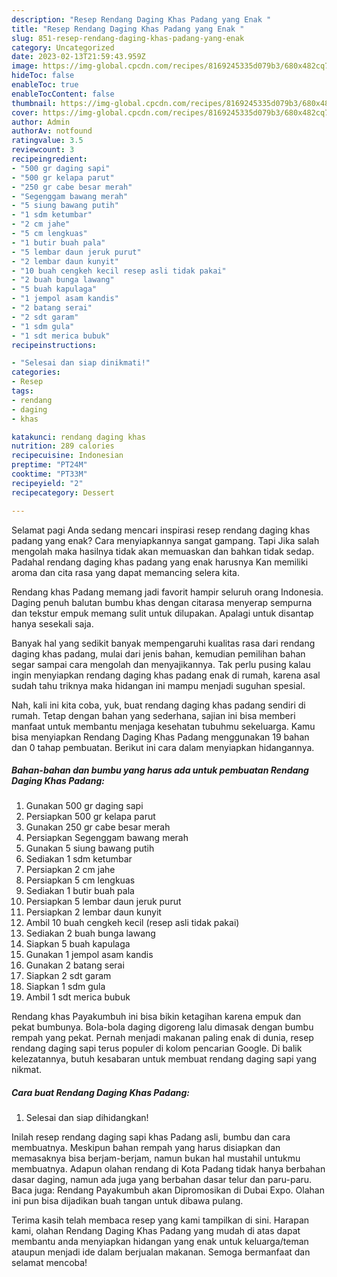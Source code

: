 ```yaml
---
description: "Resep Rendang Daging Khas Padang yang Enak "
title: "Resep Rendang Daging Khas Padang yang Enak "
slug: 851-resep-rendang-daging-khas-padang-yang-enak
category: Uncategorized
date: 2023-02-13T21:59:43.959Z
image: https://img-global.cpcdn.com/recipes/8169245335d079b3/680x482cq70/rendang-daging-khas-padang-foto-resep-utama.jpg
hideToc: false
enableToc: true
enableTocContent: false
thumbnail: https://img-global.cpcdn.com/recipes/8169245335d079b3/680x482cq70/rendang-daging-khas-padang-foto-resep-utama.jpg
cover: https://img-global.cpcdn.com/recipes/8169245335d079b3/680x482cq70/rendang-daging-khas-padang-foto-resep-utama.jpg
author: Admin
authorAv: notfound
ratingvalue: 3.5
reviewcount: 3
recipeingredient:
- "500 gr daging sapi"
- "500 gr kelapa parut"
- "250 gr cabe besar merah"
- "Segenggam bawang merah"
- "5 siung bawang putih"
- "1 sdm ketumbar"
- "2 cm jahe"
- "5 cm lengkuas"
- "1 butir buah pala"
- "5 lembar daun jeruk purut"
- "2 lembar daun kunyit"
- "10 buah cengkeh kecil resep asli tidak pakai"
- "2 buah bunga lawang"
- "5 buah kapulaga"
- "1 jempol asam kandis"
- "2 batang serai"
- "2 sdt garam"
- "1 sdm gula"
- "1 sdt merica bubuk"
recipeinstructions:

- "Selesai dan siap dinikmati!"
categories:
- Resep
tags:
- rendang
- daging
- khas

katakunci: rendang daging khas 
nutrition: 289 calories
recipecuisine: Indonesian
preptime: "PT24M"
cooktime: "PT33M"
recipeyield: "2"
recipecategory: Dessert

---
```



Selamat pagi Anda sedang mencari inspirasi resep rendang daging khas padang yang enak? Cara menyiapkannya sangat gampang. Tapi Jika salah mengolah maka hasilnya tidak akan memuaskan dan bahkan tidak sedap. Padahal rendang daging khas padang yang enak harusnya Kan memiliki aroma dan cita rasa yang dapat memancing selera kita.


Rendang khas Padang memang jadi favorit hampir seluruh orang Indonesia. Daging penuh balutan bumbu khas dengan citarasa menyerap sempurna dan tekstur empuk memang sulit untuk dilupakan. Apalagi untuk disantap hanya sesekali saja.

Banyak hal yang sedikit banyak mempengaruhi kualitas rasa dari rendang daging khas padang, mulai dari jenis bahan, kemudian pemilihan bahan segar sampai cara mengolah dan menyajikannya. Tak perlu pusing kalau ingin menyiapkan rendang daging khas padang enak di rumah, karena asal sudah tahu triknya maka hidangan ini mampu menjadi suguhan spesial.


Nah, kali ini kita coba, yuk, buat rendang daging khas padang sendiri di rumah. Tetap dengan bahan yang sederhana, sajian ini bisa memberi manfaat untuk membantu menjaga kesehatan tubuhmu sekeluarga. Kamu bisa menyiapkan Rendang Daging Khas Padang menggunakan 19 bahan dan 0 tahap pembuatan. Berikut ini cara dalam menyiapkan hidangannya.

<!--inarticleads1-->

##### Bahan-bahan dan bumbu yang harus ada untuk pembuatan Rendang Daging Khas Padang:

1. Gunakan 500 gr daging sapi
1. Persiapkan 500 gr kelapa parut
1. Gunakan 250 gr cabe besar merah
1. Persiapkan Segenggam bawang merah
1. Gunakan 5 siung bawang putih
1. Sediakan 1 sdm ketumbar
1. Persiapkan 2 cm jahe
1. Persiapkan 5 cm lengkuas
1. Sediakan 1 butir buah pala
1. Persiapkan 5 lembar daun jeruk purut
1. Persiapkan 2 lembar daun kunyit
1. Ambil 10 buah cengkeh kecil (resep asli tidak pakai)
1. Sediakan 2 buah bunga lawang
1. Siapkan 5 buah kapulaga
1. Gunakan 1 jempol asam kandis
1. Gunakan 2 batang serai
1. Siapkan 2 sdt garam
1. Siapkan 1 sdm gula
1. Ambil 1 sdt merica bubuk


Rendang khas Payakumbuh ini bisa bikin ketagihan karena empuk dan pekat bumbunya. Bola-bola daging digoreng lalu dimasak dengan bumbu rempah yang pekat. Pernah menjadi makanan paling enak di dunia, resep rendang daging sapi terus populer di kolom pencarian Google. Di balik kelezatannya, butuh kesabaran untuk membuat rendang daging sapi yang nikmat. 

<!--inarticleads2-->

##### Cara buat Rendang Daging Khas Padang:


1. Selesai dan siap dihidangkan!

Inilah resep rendang daging sapi khas Padang asli, bumbu dan cara membuatnya. Meskipun bahan rempah yang harus disiapkan dan memasaknya bisa berjam-berjam, namun bukan hal mustahil untukmu membuatnya. Adapun olahan rendang di Kota Padang tidak hanya berbahan dasar daging, namun ada juga yang berbahan dasar telur dan paru-paru. Baca juga: Rendang Payakumbuh akan Dipromosikan di Dubai Expo. Olahan ini pun bisa dijadikan buah tangan untuk dibawa pulang. 

Terima kasih telah membaca resep yang kami tampilkan di sini. Harapan kami, olahan Rendang Daging Khas Padang yang mudah di atas dapat membantu anda menyiapkan hidangan yang enak untuk keluarga/teman ataupun menjadi ide dalam berjualan makanan. Semoga bermanfaat dan selamat mencoba!
